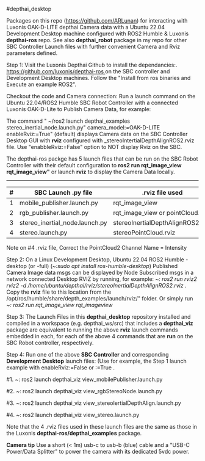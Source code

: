#depthai_desktop

Packages on this repo (<u>https://github.com/ARLunan</u>) for interacting with Luxonis OAK-D-LITE depthai Camera data with a Ubuntu 22.04 Development Desktop machine configured with ROS2 Humble & Luxonis **depthai-ros** repo. See also **depthai_robot** package in my repo for other SBC Controller Launch files with further convenient Camera and Rviz parameters defined.

Step 1: Visit the Luxonis Depthai Github to install the dependancies:. <u>https://github.com/luxonis/depthai-ros </u> on the SBC controller and Development Desktop machines. Follow the "Install from ros binaries and Execute an example ROS2". 

Checkout the code and Camera connection: Run a launch command on the Ubuntu 22.04/ROS2 Humble SBC Robot Controller with a connected Luxonis OAK-D-Lite to Publish Camera Data, for example:  

The command " ~/ros2 launch depthai_examples stereo_inertial_node.launch.py" camera_model:=OAK-D-LITE enableRviz:=True" (default) displays Camera data on the SBC Controller Desktop GUI with **rviz** configured with _stereoIntertialDepthAlignROS2.rviz file. Use "enabbleRviz:=False" option to NOT display Rviz on the SBC.  

The depthai-ros packge has 5 launch files that can be run on the SBC Robot Controller with their default configuration to **ros2 run rqt_image_view rqt_image_view"** or launch **rviz** to display the Camera Data locally.  
___  
| # | SBC Launch .py file            | .rviz file used                   | Executable Name      |
| - | -------------------------------| --------------------------------- | -------------------- |
| 1 | mobile_publisher.launch.py     | rqt_image_view                    | mobilenet_node       |
| 2 | rgb_publisher.launch.py        | rqt_image_view or pointCloud.rviz | rgb_stereo_node      |
| 3 | stereo_inertial_node.launch.py | stereoInertialDepthAlignROS2.rviz | stereo_inertial_node |
| 4 | stereo.launch.py               | stereoPointCloud.rviz             | stereo_node          |

Note on #4 .rviz file, Correct the PointCloud2 Channel Name = Intensity

Step 2: On a Linux Development Desktop, Ubuntu 22.04 ROS2 Humble -desktop (or -full) (_~:sudo apt install ros-humble-desktop_) Published Camera Image data msgs can be displayed by Node Subscribed msgs in a network connected Desktop RVIZ by running, for example: _~: ros2 run rviz2 rviz2 -d /home/ubuntu/depthai/rviz/stereoInertialDepthAlignROS2.rviz_ . Copy the **rviz** file to this location from the /opt/ros/humble/share/depth_examples/launch/rviz/" folder. Or simply run _~: ros2 run rqt_image_view rqt_imageview_

Step 3: The Launch Files in this **depthai_desktop** repository installed and compiled in a workspace (e.g. depthai_ws/src) that includes a **depthai_viz** package are equivalent to running the above **rviz** launch commands embedded in each, for each of the above 4 commands that are **run** on the SBC Robot controller, respectively.

Step 4: Run one of the above **SBC Controller** and corresponding **Development Desktop** launch files:  (Use for example, the Step 1 launch example with enableRviz:=False or :=True .

\#1. ~: ros2 launch depthai_viz view_mobilePublisher.launch.py 

\#2. ~: ros2 launch depthai_viz view_rgbStereoNode.launch.py 

\#3. ~: ros2 launch depthai_viz view_stereoIertialDepthAlign.launch.py 

\#4. ~: ros2 launch depthai_viz view_stereo.launch.py  

Note that the 4 .rviz files used in these launch files are the same as those in the Luxonis **depthai-ros/depthai_examples** package.

**Camera tip**
Use a short (< 1m) usb-c to usb-b (blue) cable and a "USB-C Power/Data Splitter" to power the camera with its dedicated 5vdc power.